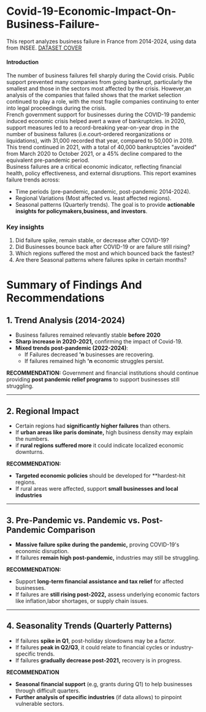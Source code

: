 # Covid-19-Economic-Impact-On-Business-Failure-
This report analyzes business failure in France from 2014-2024, using data from INSEE.
[DATASET COVER](![dataset-cover](https://github.com/user-attachments/assets/54fd4a43-c13e-4da5-b2be-29574c2599cb))

#### Introduction 
The number of business failures fell sharply during the Covid crisis. Public support prevented many companies from going bankrupt, particularly the smallest and those in the sectors most affected by the crisis. However,an analysis of the companies that failed shows that the market selection continued to play a role, with the most fragile companies continuing to enter into legal proceedings during the crisis. <br> French government support for businesses during the COVID-19 pandemic induced economic crisis helped avert a wave of bankruptcies. in 2020, support measures led to a record-breaking year-on-year drop in the number of business failures (i.e.court-ordered reorganizations or liquidations), with 31,000 recorded that year, compared to 50,000 in 2019. This trend continued in 2021, with a total of 40,000 bankruptcies "avoided" from March 2020 to October 2021, or a 45% decline compared to the equivalent pre-pandemic period. <br> Business failures are a critical economic indicator, reflecting financial health, policy effectiveness, and external disruptions. This report examines failure trends across:
* Time periods (pre-pandemic, pandemic, post-pandemic 2014-2024).
* Regional Variations (Most affected vs. least affected regions).
* Seasonal patterns (Quarterly trends).
The goal is to provide **actionable insights for policymakers,business, and investors**.
### Key insights 
1. Did failure spike, remain stable, or decrease after COVID-19?
2. Did Businesses bounce back after COVID-19 or are failure still rising?
3. Which regions suffered the most and which bounced back the fastest?
4. Are there Seasonal patterns where failures spike in certain months?
# Summary of Findings And Recommendations 
## 1. Trend Analysis (2014-2024)
* Business failures remained relevantly stable **before 2020**
* **Sharp increase in 2020-2021,** confirming the impact of Covid-19.
* **Mixed trends post-pandemic (2022-2024)**:
  * If Failures decreased **'n** businesses are recovering.
  * If failures remained high **'n** economic struggles persist.

**RECOMMENDATION:** Government and financial institutions should continue providing **post pandemic relief programs** to support businesses still struggling.
___
## 2. Regional Impact 
* Certain regions had **significantly higher failures** than others.
* If **urban areas like paris dominate,** high business density may explain the numbers.
* if **rural regions suffered more** it could indicate localized economic downturns.

**RECOMMENDATION:** 
* **Targeted economic policies** should be developed for **hardest-hit regions.
* If rural areas were affected, support **small businesses and local industries**
___
## 3. Pre-Pandemic vs. Pandemic vs. Post-Pandemic Comparison 
* **Massive failure spike during the pandemic,** proving COVID-19's economic disruption.
* If failures **remain high post-pandemic,** industries may still be struggling.

**RECOMMENDATION:** 
* Support **long-term financial assistance and tax relief** for affected businesses.
* If failures are **still rising post-2022,** assess underlying economic factors like inflation,labor shortages, or supply chain issues.
___
## 4. Seasonality Trends (Quarterly Patterns)
* If failures **spike in Q1**, post-holiday slowdowns may be a factor.
* If failures **peak in Q2/Q3**, it could relate to financial cycles or industry-specific trends.
* If failures **gradually decrease post-2021,** recovery is in progress.

**RECOMMENDATION** 
* **Seasonal financial support** (e.g, grants during Q1) to help businesses through difficult quarters.
* **Further analysis of specific industries** (if data allows) to pinpoint vulnerable sectors.
